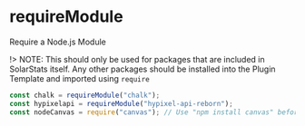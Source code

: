 # requireModule

Require a Node.js Module

!> NOTE: This should only be used for packages that are included in SolarStats itself. Any other packages should be installed into the Plugin Template and imported using `require`

```javascript
const chalk = requireModule("chalk");
const hypixelapi = requireModule("hypixel-api-reborn");
const nodeCanvas = require("canvas"); // Use "npm install canvas" before
```
